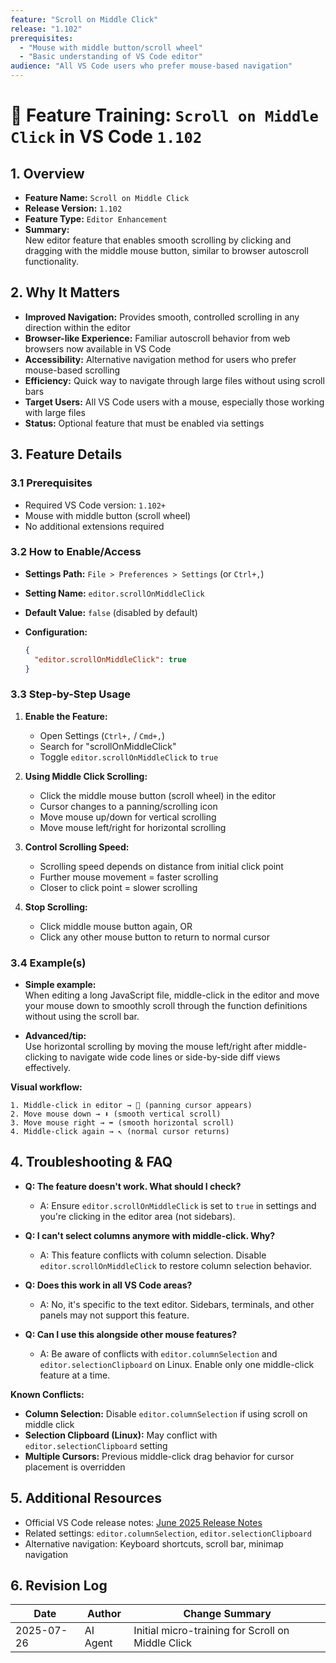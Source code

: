 ```yaml
---
feature: "Scroll on Middle Click"
release: "1.102"
prerequisites:
  - "Mouse with middle button/scroll wheel"
  - "Basic understanding of VS Code editor"
audience: "All VS Code users who prefer mouse-based navigation"
---
```


# 🚀 Feature Training: `Scroll on Middle Click` in VS Code `1.102`

## 1. Overview

- **Feature Name:** `Scroll on Middle Click`
- **Release Version:** `1.102`
- **Feature Type:** `Editor Enhancement`
- **Summary:**  
  New editor feature that enables smooth scrolling by clicking and dragging with the middle mouse button, similar to browser autoscroll functionality.

## 2. Why It Matters

- **Improved Navigation:** Provides smooth, controlled scrolling in any direction within the editor
- **Browser-like Experience:** Familiar autoscroll behavior from web browsers now available in VS Code
- **Accessibility:** Alternative navigation method for users who prefer mouse-based scrolling
- **Efficiency:** Quick way to navigate through large files without using scroll bars
- **Target Users:** All VS Code users with a mouse, especially those working with large files
- **Status:** Optional feature that must be enabled via settings

## 3. Feature Details

### 3.1 Prerequisites

- Required VS Code version: `1.102+`
- Mouse with middle button (scroll wheel)
- No additional extensions required

### 3.2 How to Enable/Access

- **Settings Path:** `File > Preferences > Settings` (or `Ctrl+,`)
- **Setting Name:** `editor.scrollOnMiddleClick`
- **Default Value:** `false` (disabled by default)
- **Configuration:**

  ```json
  {
    "editor.scrollOnMiddleClick": true
  }
  ```

### 3.3 Step-by-Step Usage

1. **Enable the Feature:**
   - Open Settings (`Ctrl+,` / `Cmd+,`)
   - Search for "scrollOnMiddleClick"
   - Toggle `editor.scrollOnMiddleClick` to `true`

2. **Using Middle Click Scrolling:**
   - Click the middle mouse button (scroll wheel) in the editor
   - Cursor changes to a panning/scrolling icon
   - Move mouse up/down for vertical scrolling
   - Move mouse left/right for horizontal scrolling

3. **Control Scrolling Speed:**
   - Scrolling speed depends on distance from initial click point
   - Further mouse movement = faster scrolling
   - Closer to click point = slower scrolling

4. **Stop Scrolling:**
   - Click middle mouse button again, OR
   - Click any other mouse button to return to normal cursor

### 3.4 Example(s)

- **Simple example:**  
  When editing a long JavaScript file, middle-click in the editor and move your mouse down to smoothly scroll through the function definitions without using the scroll bar.

- **Advanced/tip:**  
  Use horizontal scrolling by moving the mouse left/right after middle-clicking to navigate wide code lines or side-by-side diff views effectively.

**Visual workflow:**

```
1. Middle-click in editor → 🎯 (panning cursor appears)
2. Move mouse down → ⬇️ (smooth vertical scroll)
3. Move mouse right → ➡️ (smooth horizontal scroll)  
4. Middle-click again → ↖️ (normal cursor returns)
```

## 4. Troubleshooting & FAQ

- **Q: The feature doesn't work. What should I check?**
  - A: Ensure `editor.scrollOnMiddleClick` is set to `true` in settings and you're clicking in the editor area (not sidebars).

- **Q: I can't select columns anymore with middle-click. Why?**
  - A: This feature conflicts with column selection. Disable `editor.scrollOnMiddleClick` to restore column selection behavior.

- **Q: Does this work in all VS Code areas?**
  - A: No, it's specific to the text editor. Sidebars, terminals, and other panels may not support this feature.

- **Q: Can I use this alongside other mouse features?**
  - A: Be aware of conflicts with `editor.columnSelection` and `editor.selectionClipboard` on Linux. Enable only one middle-click feature at a time.

**Known Conflicts:**

- **Column Selection:** Disable `editor.columnSelection` if using scroll on middle click
- **Selection Clipboard (Linux):** May conflict with `editor.selectionClipboard` setting
- **Multiple Cursors:** Previous middle-click drag behavior for cursor placement is overridden

## 5. Additional Resources

- Official VS Code release notes: [June 2025 Release Notes](https://code.visualstudio.com/updates/v1_102)
- Related settings: `editor.columnSelection`, `editor.selectionClipboard`
- Alternative navigation: Keyboard shortcuts, scroll bar, minimap navigation

## 6. Revision Log

| Date        | Author    | Change Summary                       |
|-------------|-----------|--------------------------------------|
| 2025-07-26  | AI Agent  | Initial micro-training for Scroll on Middle Click |
